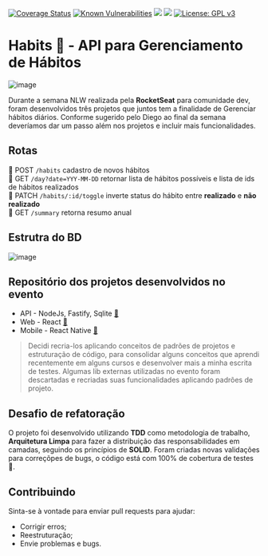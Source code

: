 [![Coverage Status](https://coveralls.io/repos/github/guialexandree/habits-clean-api/badge.svg?branch=master)](https://coveralls.io/github/guialexandree/habits-clean-api?branch=master)
[![Known Vulnerabilities](https://snyk.io/test/github/guialexandree/habits-clean-api/badge.svg)](https://snyk.io/test/github/guialexandree/habits-clean-api)
[![](https://github.com/guialexandree/habits-clean-api/actions/workflows/development-ci.yml/badge.svg)](https://github.com/guialexandree/habits-clean-api/actions/workflows/development-ci.yml/badge.svg)
[![](https://github.com/guialexandree/habits-clean-api/actions/workflows/release-ci.yml/badge.svg)](https://github.com/guialexandree/habits-clean-api/actions/workflows/release-ci.yml/badge.svg)
[![License: GPL v3](https://img.shields.io/badge/License-GPLv3-blue.svg)](https://www.gnu.org/licenses/gpl-3.0)

# Habits 🎈 - API para Gerenciamento de Hábitos

![image](https://user-images.githubusercontent.com/30730216/215792250-ae7ce48a-3fed-4c11-a126-ae12bd87d217.png)


Durante a semana NLW realizada pela **RocketSeat** para comunidade dev, foram desenvolvidos três projetos que juntos
tem a finalidade de Gerenciar hábitos diários.
Conforme sugerido pelo Diego ao final da semana deveríamos dar um passo além nos projetos e incluir mais funcionalidades.

## Rotas
🚩 POST `/habits` cadastro de novos hábitos<br>
🚩 GET `/day?date=YYY-MM-DD` retornar lista de hábitos possíveis e lista de ids de hábitos realizados<br>
🚩 PATCH `/habits/:id/toggle` inverte status do hábito entre **realizado** e **não realizado**<br>
🚩 GET `/summary` retorna resumo anual

## Estrutra do BD

![image](https://user-images.githubusercontent.com/30730216/215297229-df351b45-2445-4e6a-a162-91374ca0b56f.png)

## Repositório dos projetos desenvolvidos no evento
- API - NodeJs, Fastify, Sqlite [🔗](https://github.com/guialexandree/rocketseat-nlw-setup-backend)
- Web - React [🔗](https://github.com/guialexandree/rocketseat-nlw-setup-web)
- Mobile - React Native [🔗](https://github.com/guialexandree/rocketseat-nlw-setup-mobile)

> Decidi recria-los aplicando conceitos de padrões de projetos e estruturação de código, para consolidar alguns conceitos que 
> aprendi recentemente em alguns cursos e desenvolver mais a minha escrita de testes. 
> Algumas lib externas utilizadas no evento foram descartadas e recriadas suas funcionalidades aplicando padrões de projeto.

## Desafio de refatoração

O projeto foi desenvolvido utilizando **TDD** como metodologia de trabalho, **Arquitetura Limpa** para fazer a distribuição
das responsabilidades em camadas, seguindo os princípios de **SOLID**. Foram criadas novas validações para correçõpes de bugs,
o código está com 100% de cobertura de testes 💚.

## Contribuindo

Sinta-se à vontade para enviar pull requests para ajudar:
- Corrigir erros;
- Reestruturação;
- Envie problemas e bugs.
